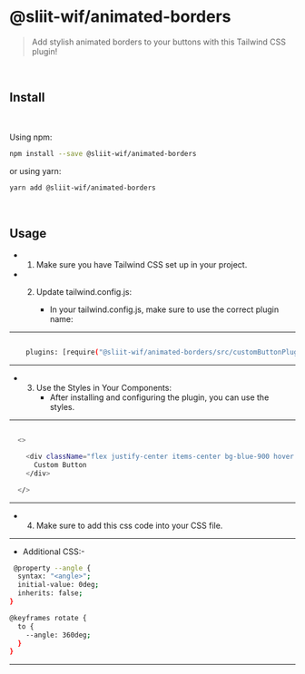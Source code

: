 # @sliit-wif/animated-borders

> Add stylish animated borders to your buttons with this Tailwind CSS plugin!

<br/>

## Install

<br/>

Using npm:

```sh
npm install --save @sliit-wif/animated-borders
```

or using yarn:

```sh
yarn add @sliit-wif/animated-borders
```

<br/>

## Usage

- 1. Make sure you have Tailwind CSS set up in your project.
- 2. Update tailwind.config.js:

     - In your tailwind.config.js, make sure to use the correct plugin name:

---

```sh

    plugins: [require("@sliit-wif/animated-borders/src/customButtonPlugin.js")],

```

---

- 3.  Use the Styles in Your Components:
      - After installing and configuring the plugin, you can use the styles.

---

```sh

  <>

    <div className="flex justify-center items-center bg-blue-900 hover:bg-cyan-200 rounded-[10px] text-white hover:text-blue-900 font-bold py-2 px-4 focus:outline-none focus:shadow-outline animated-border from-blue-800 via-sky-400 to-blue-800 transition-all">
      Custom Button
    </div>

  </>


```

---

- 4. Make sure to add this css code into your CSS file.

---

- Additional CSS:-

```sh
 @property --angle {
  syntax: "<angle>";
  initial-value: 0deg;
  inherits: false;
}

@keyframes rotate {
  to {
    --angle: 360deg;
  }
}

```

---
